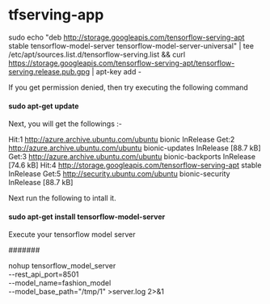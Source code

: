 # tfserving-app



sudo echo "deb http://storage.googleapis.com/tensorflow-serving-apt stable tensorflow-model-server tensorflow-model-server-universal" | tee /etc/apt/sources.list.d/tensorflow-serving.list && curl https://storage.googleapis.com/tensorflow-serving-apt/tensorflow-serving.release.pub.gpg | apt-key add -


If you get permission denied, then try executing the following command
 

#### sudo apt-get update

Next, you will get the followings :- 

Hit:1 http://azure.archive.ubuntu.com/ubuntu bionic InRelease
Get:2 http://azure.archive.ubuntu.com/ubuntu bionic-updates InRelease [88.7 kB]
Get:3 http://azure.archive.ubuntu.com/ubuntu bionic-backports InRelease [74.6 kB]
Hit:4 http://storage.googleapis.com/tensorflow-serving-apt stable InRelease
Get:5 http://security.ubuntu.com/ubuntu bionic-security InRelease [88.7 kB]

Next run the following to intall it.

#### sudo apt-get install tensorflow-model-server

Execute your tensorflow model server

#######


nohup tensorflow_model_server \
  --rest_api_port=8501 \
  --model_name=fashion_model \
  --model_base_path="/tmp/1" >server.log 2>&1

